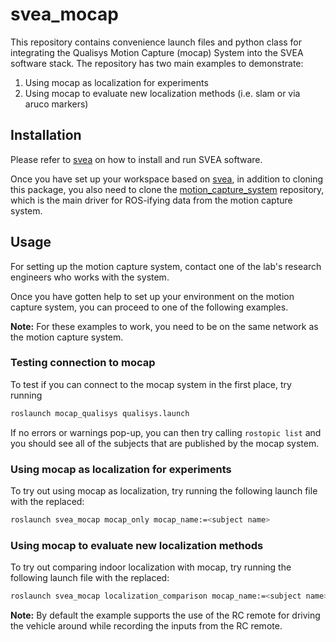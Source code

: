 # svea_mocap

This repository contains convenience launch files and python class for
integrating the Qualisys Motion Capture (mocap) System into the SVEA software
stack. The repository has two main examples to demonstrate:
1. Using mocap as localization for experiments
2. Using mocap to evaluate new localization methods (i.e. slam or via aruco markers)

## Installation

Please refer to [svea](https://github.com/KTH-SML/svea) on how to install and
run SVEA software.

Once you have set up your workspace based on [svea](https://github.com/KTH-SML/svea),
in addition to cloning this package, you also need to clone the
[motion\_capture\_system](https://github.com/KTH-SML/motion_capture_system) repository,
which is the main driver for ROS-ifying data from the motion capture system.

## Usage

For setting up the motion capture system, contact one of the lab's
research engineers who works with the system.

Once you have gotten help to set up your environment on the motion
capture system, you can proceed to one of the following examples.

**Note:** For these examples to work, you need to be on the same network as
the motion capture system.

### Testing connection to mocap

To test if you can connect to the mocap system in the first place, try
running

```bash
roslaunch mocap_qualisys qualisys.launch
```

If no errors or warnings pop-up, you can then try calling `rostopic list`
and you should see all of the subjects that are published by the mocap
system.

### Using mocap as localization for experiments

To try out using mocap as localization, try running the following launch
file with the <subject name> replaced:

```bash
roslaunch svea_mocap mocap_only mocap_name:=<subject name>
```

### Using mocap to evaluate new localization methods

To try out comparing indoor localization with mocap, try running the following
launch file with the <subject name> replaced:

```bash
roslaunch svea_mocap localization_comparison mocap_name:=<subject name>
```

**Note:** By default the example supports the use of the RC remote for driving the
vehicle around while recording the inputs from the RC remote.
